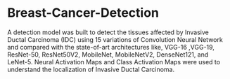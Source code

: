 # Breast-Cancer-Detection
A detection model was built to detect the tissues affected by Invasive Ductal Carcinoma (IDC) using 15 variations of  Convolution Neural Network and compared with the state-of-art architectures like, VGG-16 ,VGG-19, ResNet-50, ResNet50V2, MobileNet, MobileNetV2, DenseNet121, and LeNet-5. Neural Activation Maps and Class Activation Maps were used to understand the localization of Invasive Ductal Carcinoma. 
